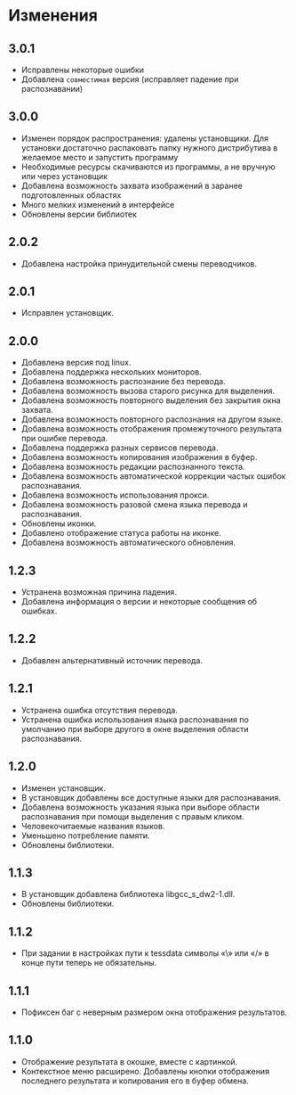 # Изменения

## 3.0.1

* Исправлены некоторые ошибки
* Добавлена `совместимая` версия (исправляет падение при распознавании)

## 3.0.0

* Изменен порядок распространения: удалены установщики. Для установки достаточно распаковать папку нужного дистрибутива в желаемое место и запустить программу
* Необходимые ресурсы скачиваются из программы, а не вручную или через установщик
* Добавлена возможность захвата изображений в заранее подготовленных областях
* Много мелких изменений в интерфейсе
* Обновлены версии библиотек

## 2.0.2

* Добавлена настройка принудительной смены переводчиков.

## 2.0.1

* Исправлен установщик.

## 2.0.0

* Добавлена версия под linux.
* Добавлена поддержка нескольких мониторов.
* Добавлена возможность распознание без перевода.
* Добавлена возможность вызова старого рисунка для выделения.
* Добавлена возможность повторного выделения без закрытия окна захвата.
* Добавлена возможность повторного распознания на другом языке.
* Добавлена возможность отображения промежуточного результата при ошибке перевода.
* Добавлена поддержка разных сервисов перевода.
* Добавлена возможность копирования изображения в буфер.
* Добавлена возможность редакции распознанного текста.
* Добавлена возможность автоматической коррекции частых ошибок распознавания.
* Добавлена возможность использования прокси.
* Добавлена возможность разовой смена языка перевода и распознавания.
* Обновлены иконки.
* Добавлено отображение статуса работы на иконке.
* Добавлена возможность автоматического обновления.

## 1.2.3

* Устранена возможная причина падения.
* Добавлена информация о версии и некоторые сообщения об ошибках.

## 1.2.2

* Добавлен альтернативный источник перевода.

## 1.2.1

* Устранена ошибка отсутствия перевода.
* Устранена ошибка использования языка распознавания по умолчанию при выборе другого в окне выделения области распознавания.

## 1.2.0

* Изменен установщик.
* В установщик добавлены все доступные языки для распознавания.
* Добавлена возможность указания языка при выборе области распознавания при помощи выделения с правым кликом.
* Человекочитаемые названия языков.
* Уменьшено потребление памяти.
* Обновлены библиотеки.

## 1.1.3

* В установщик добавлена библиотека libgcc_s_dw2-1.dll.
* Обновлены библиотеки.

## 1.1.2

* При задании в настройках пути к tessdata символы «\» или «/» в конце пути теперь не обязательны.

## 1.1.1

* Пофиксен баг с неверным размером окна отображения результатов.

## 1.1.0

* Отображение результата в окошке, вместе с картинкой.
* Контекстное меню расширено. Добавлены кнопки отображения последнего результата и копирования его в буфер обмена.
